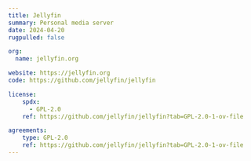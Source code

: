 ```yaml
---
title: Jellyfin
summary: Personal media server
date: 2024-04-20
rugpulled: false

org:
  name: jellyfin.org

website: https://jellyfin.org
code: https://github.com/jellyfin/jellyfin

license:
    spdx:
      - GPL-2.0
    ref: https://github.com/jellyfin/jellyfin?tab=GPL-2.0-1-ov-file

agreements:
    type: GPL-2.0
    ref: https://github.com/jellyfin/jellyfin?tab=GPL-2.0-1-ov-file
---
```


